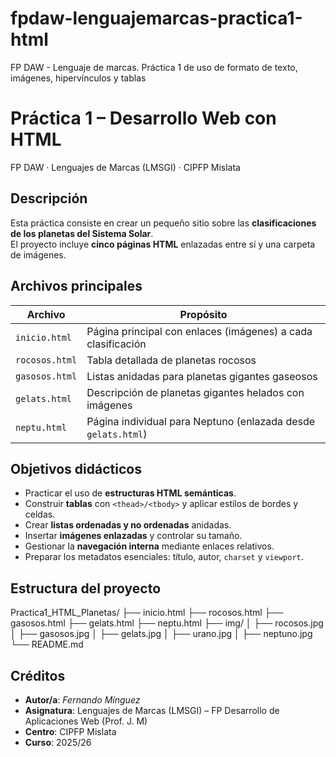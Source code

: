 # fpdaw-lenguajemarcas-practica1-html
FP DAW - Lenguaje de marcas. Práctica 1 de uso de formato de texto, imágenes, hipervínculos y tablas

# Práctica 1 – Desarrollo Web con HTML  
FP DAW · Lenguajes de Marcas (LMSGI) · CIPFP Mislata

## Descripción
Esta práctica consiste en crear un pequeño sitio sobre las **clasificaciones de los planetas del Sistema Solar**.  
El proyecto incluye **cinco páginas HTML** enlazadas entre sí y una carpeta de imágenes.

## Archivos principales
| Archivo | Propósito |
|---------|-----------|
| `inicio.html` | Página principal con enlaces (imágenes) a cada clasificación |
| `rocosos.html` | Tabla detallada de planetas rocosos |
| `gasosos.html` | Listas anidadas para planetas gigantes gaseosos |
| `gelats.html`  | Descripción de planetas gigantes helados con imágenes |
| `neptu.html`   | Página individual para Neptuno (enlazada desde `gelats.html`) |

## Objetivos didácticos
- Practicar el uso de **estructuras HTML semánticas**.  
- Construir **tablas** con `<thead>/<tbody>` y aplicar estilos de bordes y celdas.  
- Crear **listas ordenadas y no ordenadas** anidadas.  
- Insertar **imágenes enlazadas** y controlar su tamaño.  
- Gestionar la **navegación interna** mediante enlaces relativos.  
- Preparar los metadatos esenciales: título, autor, `charset` y `viewport`.

## Estructura del proyecto
Practica1_HTML_Planetas/
├── inicio.html
├── rocosos.html
├── gasosos.html
├── gelats.html
├── neptu.html
├── img/
│ ├── rocosos.jpg
│ ├── gasosos.jpg
│ ├── gelats.jpg
│ ├── urano.jpg
│ ├── neptuno.jpg
└── README.md

## Créditos
- **Autor/a**: *Fernando Mínguez*  
- **Asignatura**: Lenguajes de Marcas (LMSGI) – FP Desarrollo de Aplicaciones Web (Prof. J. M)
- **Centro**: CIPFP Mislata  
- **Curso**: 2025/26
